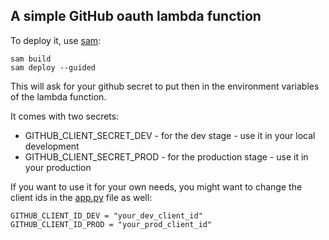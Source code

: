 ## A simple GitHub oauth lambda function

To deploy it, use [sam](https://aws.amazon.com/serverless/sam/):

```
sam build
sam deploy --guided
```

This will ask for your github secret to put then in the environment variables of
the lambda function.

It comes with two secrets:

* GITHUB_CLIENT_SECRET_DEV - for the dev stage - use it in your local development
* GITHUB_CLIENT_SECRET_PROD - for the production stage - use it in your production

If you want to use it for your own needs, you might want to change the client ids in the [app.py](app.py) file as well:

```
GITHUB_CLIENT_ID_DEV = "your_dev_client_id" 
GITHUB_CLIENT_ID_PROD = "your_prod_client_id"
```
